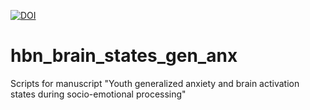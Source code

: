   [![DOI](https://zenodo.org/badge/814372348.svg)](https://doi.org/10.5281/zenodo.14165641)
  
# hbn_brain_states_gen_anx
 Scripts for manuscript "Youth generalized anxiety and brain activation states during socio-emotional processing"
